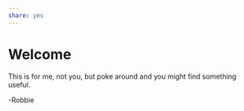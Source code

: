 ```yaml
---
share: yes
---
```


# Welcome 

This is for me, not you, but poke around and you might find something useful. 

-Robbie